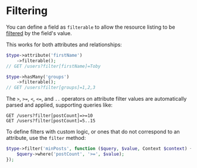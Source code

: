 # Filtering

You can define a field as `filterable` to allow the resource listing to be [filtered](https://jsonapi.org/recommendations/#filtering) by the field's value.

This works for both attributes and relationships:

```php
$type->attribute('firstName')
    ->filterable();
// GET /users?filter[firstName]=Toby

$type->hasMany('groups')
    ->filterable();
// GET /users?filter[groups]=1,2,3
```

The `>`, `>=`, `<`, `<=`, and `..` operators on attribute filter values are automatically parsed and applied, supporting queries like:

```
GET /users?filter[postCount]=>=10
GET /users?filter[postCount]=5..15
```

To define filters with custom logic, or ones that do not correspond to an attribute, use the `filter` method:

```php
$type->filter('minPosts', function ($query, $value, Context $context) {
    $query->where('postCount', '>=', $value);
});
```

